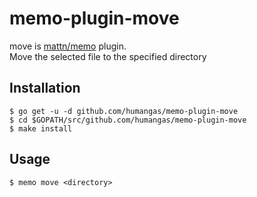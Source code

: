 # memo-plugin-move
move is [mattn/memo](https://github.com/mattn/memo) plugin.  
Move the selected file to the specified directory

## Installation
```
$ go get -u -d github.com/humangas/memo-plugin-move
$ cd $GOPATH/src/github.com/humangas/memo-plugin-move
$ make install
```

## Usage
```
$ memo move <directory>
```

